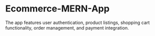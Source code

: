 # Ecommerce-MERN-App
The app features user authentication, product listings, shopping cart functionality, order management, and payment integration.

